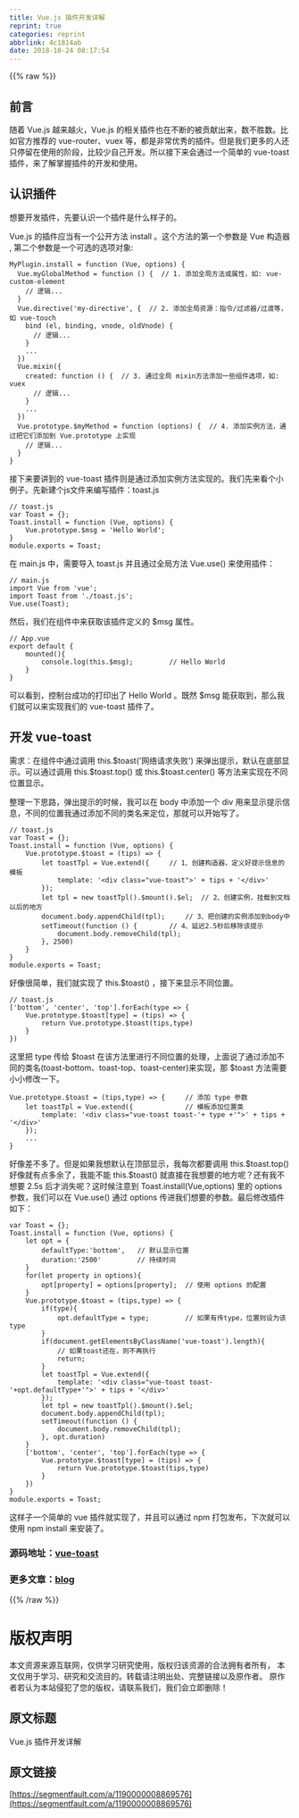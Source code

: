 ```yaml
---
title: Vue.js 插件开发详解
reprint: true
categories: reprint
abbrlink: 4c1814ab
date: 2018-10-24 08:17:54
---
```


{{% raw %}}

                    
<h2 id="articleHeader0">&#x524D;&#x8A00;</h2>
<p>&#x968F;&#x7740; Vue.js &#x8D8A;&#x6765;&#x8D8A;&#x706B;&#xFF0C;Vue.js &#x7684;&#x76F8;&#x5173;&#x63D2;&#x4EF6;&#x4E5F;&#x5728;&#x4E0D;&#x65AD;&#x7684;&#x88AB;&#x8D21;&#x732E;&#x51FA;&#x6765;&#xFF0C;&#x6570;&#x4E0D;&#x80DC;&#x6570;&#x3002;&#x6BD4;&#x5982;&#x5B98;&#x65B9;&#x63A8;&#x8350;&#x7684; vue-router&#x3001;vuex &#x7B49;&#xFF0C;&#x90FD;&#x662F;&#x975E;&#x5E38;&#x4F18;&#x79C0;&#x7684;&#x63D2;&#x4EF6;&#x3002;&#x4F46;&#x662F;&#x6211;&#x4EEC;&#x66F4;&#x591A;&#x7684;&#x4EBA;&#x8FD8;&#x53EA;&#x505C;&#x7559;&#x5728;&#x4F7F;&#x7528;&#x7684;&#x9636;&#x6BB5;&#xFF0C;&#x6BD4;&#x8F83;&#x5C11;&#x81EA;&#x5DF1;&#x5F00;&#x53D1;&#x3002;&#x6240;&#x4EE5;&#x63A5;&#x4E0B;&#x6765;&#x4F1A;&#x901A;&#x8FC7;&#x4E00;&#x4E2A;&#x7B80;&#x5355;&#x7684; vue-toast &#x63D2;&#x4EF6;&#xFF0C;&#x6765;&#x4E86;&#x89E3;&#x638C;&#x63E1;&#x63D2;&#x4EF6;&#x7684;&#x5F00;&#x53D1;&#x548C;&#x4F7F;&#x7528;&#x3002;</p>
<h2 id="articleHeader1">&#x8BA4;&#x8BC6;&#x63D2;&#x4EF6;</h2>
<p>&#x60F3;&#x8981;&#x5F00;&#x53D1;&#x63D2;&#x4EF6;&#xFF0C;&#x5148;&#x8981;&#x8BA4;&#x8BC6;&#x4E00;&#x4E2A;&#x63D2;&#x4EF6;&#x662F;&#x4EC0;&#x4E48;&#x6837;&#x5B50;&#x7684;&#x3002;</p>
<p>Vue.js &#x7684;&#x63D2;&#x4EF6;&#x5E94;&#x5F53;&#x6709;&#x4E00;&#x4E2A;&#x516C;&#x5F00;&#x65B9;&#x6CD5; install &#x3002;&#x8FD9;&#x4E2A;&#x65B9;&#x6CD5;&#x7684;&#x7B2C;&#x4E00;&#x4E2A;&#x53C2;&#x6570;&#x662F; Vue &#x6784;&#x9020;&#x5668; , &#x7B2C;&#x4E8C;&#x4E2A;&#x53C2;&#x6570;&#x662F;&#x4E00;&#x4E2A;&#x53EF;&#x9009;&#x7684;&#x9009;&#x9879;&#x5BF9;&#x8C61;:</p>
<div class="widget-codetool" style="display:none;">
      <div class="widget-codetool--inner">
      <span class="selectCode code-tool" data-toggle="tooltip" data-placement="top" title="" data-original-title="&#x5168;&#x9009;"></span>
      <span type="button" class="copyCode code-tool" data-toggle="tooltip" data-placement="top" data-clipboard-text="MyPlugin.install = function (Vue, options) {
  Vue.myGlobalMethod = function () {  // 1. &#x6DFB;&#x52A0;&#x5168;&#x5C40;&#x65B9;&#x6CD5;&#x6216;&#x5C5E;&#x6027;&#xFF0C;&#x5982;: vue-custom-element
    // &#x903B;&#x8F91;...
  }
  Vue.directive(&apos;my-directive&apos;, {  // 2. &#x6DFB;&#x52A0;&#x5168;&#x5C40;&#x8D44;&#x6E90;&#xFF1A;&#x6307;&#x4EE4;/&#x8FC7;&#x6EE4;&#x5668;/&#x8FC7;&#x6E21;&#x7B49;&#xFF0C;&#x5982; vue-touch
    bind (el, binding, vnode, oldVnode) {
      // &#x903B;&#x8F91;...
    }
    ...
  })
  Vue.mixin({
    created: function () {  // 3. &#x901A;&#x8FC7;&#x5168;&#x5C40; mixin&#x65B9;&#x6CD5;&#x6DFB;&#x52A0;&#x4E00;&#x4E9B;&#x7EC4;&#x4EF6;&#x9009;&#x9879;&#xFF0C;&#x5982;: vuex
      // &#x903B;&#x8F91;...
    }
    ...
  })
  Vue.prototype.$myMethod = function (options) {  // 4. &#x6DFB;&#x52A0;&#x5B9E;&#x4F8B;&#x65B9;&#x6CD5;&#xFF0C;&#x901A;&#x8FC7;&#x628A;&#x5B83;&#x4EEC;&#x6DFB;&#x52A0;&#x5230; Vue.prototype &#x4E0A;&#x5B9E;&#x73B0;
    // &#x903B;&#x8F91;...
  }
}" title="" data-original-title="&#x590D;&#x5236;"></span>
      <span type="button" class="saveToNote code-tool" data-toggle="tooltip" data-placement="top" title="" data-original-title="&#x653E;&#x8FDB;&#x7B14;&#x8BB0;"></span>
      </div>
      </div><pre class="javascript hljs"><code class="JavaScript">MyPlugin.install = <span class="hljs-function"><span class="hljs-keyword">function</span> (<span class="hljs-params">Vue, options</span>) </span>{
  Vue.myGlobalMethod = <span class="hljs-function"><span class="hljs-keyword">function</span> (<span class="hljs-params"></span>) </span>{  <span class="hljs-comment">// 1. &#x6DFB;&#x52A0;&#x5168;&#x5C40;&#x65B9;&#x6CD5;&#x6216;&#x5C5E;&#x6027;&#xFF0C;&#x5982;: vue-custom-element</span>
    <span class="hljs-comment">// &#x903B;&#x8F91;...</span>
  }
  Vue.directive(<span class="hljs-string">&apos;my-directive&apos;</span>, {  <span class="hljs-comment">// 2. &#x6DFB;&#x52A0;&#x5168;&#x5C40;&#x8D44;&#x6E90;&#xFF1A;&#x6307;&#x4EE4;/&#x8FC7;&#x6EE4;&#x5668;/&#x8FC7;&#x6E21;&#x7B49;&#xFF0C;&#x5982; vue-touch</span>
    bind (el, binding, vnode, oldVnode) {
      <span class="hljs-comment">// &#x903B;&#x8F91;...</span>
    }
    ...
  })
  Vue.mixin({
    <span class="hljs-attr">created</span>: <span class="hljs-function"><span class="hljs-keyword">function</span> (<span class="hljs-params"></span>) </span>{  <span class="hljs-comment">// 3. &#x901A;&#x8FC7;&#x5168;&#x5C40; mixin&#x65B9;&#x6CD5;&#x6DFB;&#x52A0;&#x4E00;&#x4E9B;&#x7EC4;&#x4EF6;&#x9009;&#x9879;&#xFF0C;&#x5982;: vuex</span>
      <span class="hljs-comment">// &#x903B;&#x8F91;...</span>
    }
    ...
  })
  Vue.prototype.$myMethod = <span class="hljs-function"><span class="hljs-keyword">function</span> (<span class="hljs-params">options</span>) </span>{  <span class="hljs-comment">// 4. &#x6DFB;&#x52A0;&#x5B9E;&#x4F8B;&#x65B9;&#x6CD5;&#xFF0C;&#x901A;&#x8FC7;&#x628A;&#x5B83;&#x4EEC;&#x6DFB;&#x52A0;&#x5230; Vue.prototype &#x4E0A;&#x5B9E;&#x73B0;</span>
    <span class="hljs-comment">// &#x903B;&#x8F91;...</span>
  }
}</code></pre>
<p>&#x63A5;&#x4E0B;&#x6765;&#x8981;&#x8BB2;&#x5230;&#x7684; vue-toast &#x63D2;&#x4EF6;&#x5219;&#x662F;&#x901A;&#x8FC7;&#x6DFB;&#x52A0;&#x5B9E;&#x4F8B;&#x65B9;&#x6CD5;&#x5B9E;&#x73B0;&#x7684;&#x3002;&#x6211;&#x4EEC;&#x5148;&#x6765;&#x770B;&#x4E2A;&#x5C0F;&#x4F8B;&#x5B50;&#x3002;&#x5148;&#x65B0;&#x5EFA;&#x4E2A;js&#x6587;&#x4EF6;&#x6765;&#x7F16;&#x5199;&#x63D2;&#x4EF6;&#xFF1A;toast.js</p>
<div class="widget-codetool" style="display:none;">
      <div class="widget-codetool--inner">
      <span class="selectCode code-tool" data-toggle="tooltip" data-placement="top" title="" data-original-title="&#x5168;&#x9009;"></span>
      <span type="button" class="copyCode code-tool" data-toggle="tooltip" data-placement="top" data-clipboard-text="// toast.js
var Toast = {};
Toast.install = function (Vue, options) {
    Vue.prototype.$msg = &apos;Hello World&apos;;
}
module.exports = Toast;" title="" data-original-title="&#x590D;&#x5236;"></span>
      <span type="button" class="saveToNote code-tool" data-toggle="tooltip" data-placement="top" title="" data-original-title="&#x653E;&#x8FDB;&#x7B14;&#x8BB0;"></span>
      </div>
      </div><pre class="javascript hljs"><code class="javascript"><span class="hljs-comment">// toast.js</span>
<span class="hljs-keyword">var</span> Toast = {};
Toast.install = <span class="hljs-function"><span class="hljs-keyword">function</span> (<span class="hljs-params">Vue, options</span>) </span>{
    Vue.prototype.$msg = <span class="hljs-string">&apos;Hello World&apos;</span>;
}
<span class="hljs-built_in">module</span>.exports = Toast;</code></pre>
<p>&#x5728; main.js &#x4E2D;&#xFF0C;&#x9700;&#x8981;&#x5BFC;&#x5165; toast.js &#x5E76;&#x4E14;&#x901A;&#x8FC7;&#x5168;&#x5C40;&#x65B9;&#x6CD5; Vue.use() &#x6765;&#x4F7F;&#x7528;&#x63D2;&#x4EF6;&#xFF1A;</p>
<div class="widget-codetool" style="display:none;">
      <div class="widget-codetool--inner">
      <span class="selectCode code-tool" data-toggle="tooltip" data-placement="top" title="" data-original-title="&#x5168;&#x9009;"></span>
      <span type="button" class="copyCode code-tool" data-toggle="tooltip" data-placement="top" data-clipboard-text="// main.js
import Vue from &apos;vue&apos;;
import Toast from &apos;./toast.js&apos;;
Vue.use(Toast);" title="" data-original-title="&#x590D;&#x5236;"></span>
      <span type="button" class="saveToNote code-tool" data-toggle="tooltip" data-placement="top" title="" data-original-title="&#x653E;&#x8FDB;&#x7B14;&#x8BB0;"></span>
      </div>
      </div><pre class="javascript hljs"><code class="javascript"><span class="hljs-comment">// main.js</span>
<span class="hljs-keyword">import</span> Vue <span class="hljs-keyword">from</span> <span class="hljs-string">&apos;vue&apos;</span>;
<span class="hljs-keyword">import</span> Toast <span class="hljs-keyword">from</span> <span class="hljs-string">&apos;./toast.js&apos;</span>;
Vue.use(Toast);</code></pre>
<p>&#x7136;&#x540E;&#xFF0C;&#x6211;&#x4EEC;&#x5728;&#x7EC4;&#x4EF6;&#x4E2D;&#x6765;&#x83B7;&#x53D6;&#x8BE5;&#x63D2;&#x4EF6;&#x5B9A;&#x4E49;&#x7684; $msg &#x5C5E;&#x6027;&#x3002;</p>
<div class="widget-codetool" style="display:none;">
      <div class="widget-codetool--inner">
      <span class="selectCode code-tool" data-toggle="tooltip" data-placement="top" title="" data-original-title="&#x5168;&#x9009;"></span>
      <span type="button" class="copyCode code-tool" data-toggle="tooltip" data-placement="top" data-clipboard-text="// App.vue
export default {
    mounted(){
        console.log(this.$msg);         // Hello World
    }
}" title="" data-original-title="&#x590D;&#x5236;"></span>
      <span type="button" class="saveToNote code-tool" data-toggle="tooltip" data-placement="top" title="" data-original-title="&#x653E;&#x8FDB;&#x7B14;&#x8BB0;"></span>
      </div>
      </div><pre class="javascript hljs"><code class="javascript"><span class="hljs-comment">// App.vue</span>
<span class="hljs-keyword">export</span> <span class="hljs-keyword">default</span> {
    mounted(){
        <span class="hljs-built_in">console</span>.log(<span class="hljs-keyword">this</span>.$msg);         <span class="hljs-comment">// Hello World</span>
    }
}</code></pre>
<p>&#x53EF;&#x4EE5;&#x770B;&#x5230;&#xFF0C;&#x63A7;&#x5236;&#x53F0;&#x6210;&#x529F;&#x7684;&#x6253;&#x5370;&#x51FA;&#x4E86; Hello World &#x3002;&#x65E2;&#x7136; $msg &#x80FD;&#x83B7;&#x53D6;&#x5230;&#xFF0C;&#x90A3;&#x4E48;&#x6211;&#x4EEC;&#x5C31;&#x53EF;&#x4EE5;&#x6765;&#x5B9E;&#x73B0;&#x6211;&#x4EEC;&#x7684; vue-toast &#x63D2;&#x4EF6;&#x4E86;&#x3002;</p>
<h2 id="articleHeader2">&#x5F00;&#x53D1; vue-toast</h2>
<p>&#x9700;&#x6C42;&#xFF1A;&#x5728;&#x7EC4;&#x4EF6;&#x4E2D;&#x901A;&#x8FC7;&#x8C03;&#x7528; this.$toast(&apos;&#x7F51;&#x7EDC;&#x8BF7;&#x6C42;&#x5931;&#x8D25;&apos;) &#x6765;&#x5F39;&#x51FA;&#x63D0;&#x793A;&#xFF0C;&#x9ED8;&#x8BA4;&#x5728;&#x5E95;&#x90E8;&#x663E;&#x793A;&#x3002;&#x53EF;&#x4EE5;&#x901A;&#x8FC7;&#x8C03;&#x7528; this.$toast.top() &#x6216; this.$toast.center() &#x7B49;&#x65B9;&#x6CD5;&#x6765;&#x5B9E;&#x73B0;&#x5728;&#x4E0D;&#x540C;&#x4F4D;&#x7F6E;&#x663E;&#x793A;&#x3002; </p>
<p>&#x6574;&#x7406;&#x4E00;&#x4E0B;&#x601D;&#x8DEF;&#xFF0C;&#x5F39;&#x51FA;&#x63D0;&#x793A;&#x7684;&#x65F6;&#x5019;&#xFF0C;&#x6211;&#x53EF;&#x4EE5;&#x5728; body &#x4E2D;&#x6DFB;&#x52A0;&#x4E00;&#x4E2A; div &#x7528;&#x6765;&#x663E;&#x793A;&#x63D0;&#x793A;&#x4FE1;&#x606F;&#xFF0C;&#x4E0D;&#x540C;&#x7684;&#x4F4D;&#x7F6E;&#x6211;&#x901A;&#x8FC7;&#x6DFB;&#x52A0;&#x4E0D;&#x540C;&#x7684;&#x7C7B;&#x540D;&#x6765;&#x5B9A;&#x4F4D;&#xFF0C;&#x90A3;&#x5C31;&#x53EF;&#x4EE5;&#x5F00;&#x59CB;&#x5199;&#x4E86;&#x3002;</p>
<div class="widget-codetool" style="display:none;">
      <div class="widget-codetool--inner">
      <span class="selectCode code-tool" data-toggle="tooltip" data-placement="top" title="" data-original-title="&#x5168;&#x9009;"></span>
      <span type="button" class="copyCode code-tool" data-toggle="tooltip" data-placement="top" data-clipboard-text="// toast.js
var Toast = {};
Toast.install = function (Vue, options) {
    Vue.prototype.$toast = (tips) =&gt; {
        let toastTpl = Vue.extend({     // 1&#x3001;&#x521B;&#x5EFA;&#x6784;&#x9020;&#x5668;&#xFF0C;&#x5B9A;&#x4E49;&#x597D;&#x63D0;&#x793A;&#x4FE1;&#x606F;&#x7684;&#x6A21;&#x677F;
            template: &apos;&lt;div class=&quot;vue-toast&quot;&gt;&apos; + tips + &apos;&lt;/div&gt;&apos;
        });
        let tpl = new toastTpl().$mount().$el;  // 2&#x3001;&#x521B;&#x5EFA;&#x5B9E;&#x4F8B;&#xFF0C;&#x6302;&#x8F7D;&#x5230;&#x6587;&#x6863;&#x4EE5;&#x540E;&#x7684;&#x5730;&#x65B9;
        document.body.appendChild(tpl);     // 3&#x3001;&#x628A;&#x521B;&#x5EFA;&#x7684;&#x5B9E;&#x4F8B;&#x6DFB;&#x52A0;&#x5230;body&#x4E2D;
        setTimeout(function () {        // 4&#x3001;&#x5EF6;&#x8FDF;2.5&#x79D2;&#x540E;&#x79FB;&#x9664;&#x8BE5;&#x63D0;&#x793A;
            document.body.removeChild(tpl);
        }, 2500)
    }
}
module.exports = Toast;" title="" data-original-title="&#x590D;&#x5236;"></span>
      <span type="button" class="saveToNote code-tool" data-toggle="tooltip" data-placement="top" title="" data-original-title="&#x653E;&#x8FDB;&#x7B14;&#x8BB0;"></span>
      </div>
      </div><pre class="javascript hljs"><code class="javascript"><span class="hljs-comment">// toast.js</span>
<span class="hljs-keyword">var</span> Toast = {};
Toast.install = <span class="hljs-function"><span class="hljs-keyword">function</span> (<span class="hljs-params">Vue, options</span>) </span>{
    Vue.prototype.$toast = <span class="hljs-function">(<span class="hljs-params">tips</span>) =&gt;</span> {
        <span class="hljs-keyword">let</span> toastTpl = Vue.extend({     <span class="hljs-comment">// 1&#x3001;&#x521B;&#x5EFA;&#x6784;&#x9020;&#x5668;&#xFF0C;&#x5B9A;&#x4E49;&#x597D;&#x63D0;&#x793A;&#x4FE1;&#x606F;&#x7684;&#x6A21;&#x677F;</span>
            template: <span class="hljs-string">&apos;&lt;div class=&quot;vue-toast&quot;&gt;&apos;</span> + tips + <span class="hljs-string">&apos;&lt;/div&gt;&apos;</span>
        });
        <span class="hljs-keyword">let</span> tpl = <span class="hljs-keyword">new</span> toastTpl().$mount().$el;  <span class="hljs-comment">// 2&#x3001;&#x521B;&#x5EFA;&#x5B9E;&#x4F8B;&#xFF0C;&#x6302;&#x8F7D;&#x5230;&#x6587;&#x6863;&#x4EE5;&#x540E;&#x7684;&#x5730;&#x65B9;</span>
        <span class="hljs-built_in">document</span>.body.appendChild(tpl);     <span class="hljs-comment">// 3&#x3001;&#x628A;&#x521B;&#x5EFA;&#x7684;&#x5B9E;&#x4F8B;&#x6DFB;&#x52A0;&#x5230;body&#x4E2D;</span>
        setTimeout(<span class="hljs-function"><span class="hljs-keyword">function</span> (<span class="hljs-params"></span>) </span>{        <span class="hljs-comment">// 4&#x3001;&#x5EF6;&#x8FDF;2.5&#x79D2;&#x540E;&#x79FB;&#x9664;&#x8BE5;&#x63D0;&#x793A;</span>
            <span class="hljs-built_in">document</span>.body.removeChild(tpl);
        }, <span class="hljs-number">2500</span>)
    }
}
<span class="hljs-built_in">module</span>.exports = Toast;</code></pre>
<p>&#x597D;&#x50CF;&#x5F88;&#x7B80;&#x5355;&#xFF0C;&#x6211;&#x4EEC;&#x5C31;&#x5B9E;&#x73B0;&#x4E86; this.$toast() &#xFF0C;&#x63A5;&#x4E0B;&#x6765;&#x663E;&#x793A;&#x4E0D;&#x540C;&#x4F4D;&#x7F6E;&#x3002;</p>
<div class="widget-codetool" style="display:none;">
      <div class="widget-codetool--inner">
      <span class="selectCode code-tool" data-toggle="tooltip" data-placement="top" title="" data-original-title="&#x5168;&#x9009;"></span>
      <span type="button" class="copyCode code-tool" data-toggle="tooltip" data-placement="top" data-clipboard-text="// toast.js
[&apos;bottom&apos;, &apos;center&apos;, &apos;top&apos;].forEach(type =&gt; {
    Vue.prototype.$toast[type] = (tips) =&gt; {
        return Vue.prototype.$toast(tips,type)
    }
})" title="" data-original-title="&#x590D;&#x5236;"></span>
      <span type="button" class="saveToNote code-tool" data-toggle="tooltip" data-placement="top" title="" data-original-title="&#x653E;&#x8FDB;&#x7B14;&#x8BB0;"></span>
      </div>
      </div><pre class="javascript hljs"><code class="javascript"><span class="hljs-comment">// toast.js</span>
[<span class="hljs-string">&apos;bottom&apos;</span>, <span class="hljs-string">&apos;center&apos;</span>, <span class="hljs-string">&apos;top&apos;</span>].forEach(<span class="hljs-function"><span class="hljs-params">type</span> =&gt;</span> {
    Vue.prototype.$toast[type] = <span class="hljs-function">(<span class="hljs-params">tips</span>) =&gt;</span> {
        <span class="hljs-keyword">return</span> Vue.prototype.$toast(tips,type)
    }
})</code></pre>
<p>&#x8FD9;&#x91CC;&#x628A; type &#x4F20;&#x7ED9; $toast &#x5728;&#x8BE5;&#x65B9;&#x6CD5;&#x91CC;&#x8FDB;&#x884C;&#x4E0D;&#x540C;&#x4F4D;&#x7F6E;&#x7684;&#x5904;&#x7406;&#xFF0C;&#x4E0A;&#x9762;&#x8BF4;&#x4E86;&#x901A;&#x8FC7;&#x6DFB;&#x52A0;&#x4E0D;&#x540C;&#x7684;&#x7C7B;&#x540D;(toast-bottom&#x3001;toast-top&#x3001;toast-center)&#x6765;&#x5B9E;&#x73B0;&#xFF0C;&#x90A3; $toast &#x65B9;&#x6CD5;&#x9700;&#x8981;&#x5C0F;&#x5C0F;&#x4FEE;&#x6539;&#x4E00;&#x4E0B;&#x3002;</p>
<div class="widget-codetool" style="display:none;">
      <div class="widget-codetool--inner">
      <span class="selectCode code-tool" data-toggle="tooltip" data-placement="top" title="" data-original-title="&#x5168;&#x9009;"></span>
      <span type="button" class="copyCode code-tool" data-toggle="tooltip" data-placement="top" data-clipboard-text="Vue.prototype.$toast = (tips,type) =&gt; {     // &#x6DFB;&#x52A0; type &#x53C2;&#x6570;
    let toastTpl = Vue.extend({             // &#x6A21;&#x677F;&#x6DFB;&#x52A0;&#x4F4D;&#x7F6E;&#x7C7B;
        template: &apos;&lt;div class=&quot;vue-toast toast-&apos;+ type +&apos;&quot;&gt;&apos; + tips + &apos;&lt;/div&gt;&apos;
    });
    ...
}" title="" data-original-title="&#x590D;&#x5236;"></span>
      <span type="button" class="saveToNote code-tool" data-toggle="tooltip" data-placement="top" title="" data-original-title="&#x653E;&#x8FDB;&#x7B14;&#x8BB0;"></span>
      </div>
      </div><pre class="javascript hljs"><code class="javascript">Vue.prototype.$toast = <span class="hljs-function">(<span class="hljs-params">tips,type</span>) =&gt;</span> {     <span class="hljs-comment">// &#x6DFB;&#x52A0; type &#x53C2;&#x6570;</span>
    <span class="hljs-keyword">let</span> toastTpl = Vue.extend({             <span class="hljs-comment">// &#x6A21;&#x677F;&#x6DFB;&#x52A0;&#x4F4D;&#x7F6E;&#x7C7B;</span>
        template: <span class="hljs-string">&apos;&lt;div class=&quot;vue-toast toast-&apos;</span>+ type +<span class="hljs-string">&apos;&quot;&gt;&apos;</span> + tips + <span class="hljs-string">&apos;&lt;/div&gt;&apos;</span>
    });
    ...
}</code></pre>
<p>&#x597D;&#x50CF;&#x5DEE;&#x4E0D;&#x591A;&#x4E86;&#x3002;&#x4F46;&#x662F;&#x5982;&#x679C;&#x6211;&#x60F3;&#x9ED8;&#x8BA4;&#x5728;&#x9876;&#x90E8;&#x663E;&#x793A;&#xFF0C;&#x6211;&#x6BCF;&#x6B21;&#x90FD;&#x8981;&#x8C03;&#x7528; this.$toast.top() &#x597D;&#x50CF;&#x5C31;&#x6709;&#x70B9;&#x591A;&#x4F59;&#x4E86;&#xFF0C;&#x6211;&#x80FD;&#x4E0D;&#x80FD; this.$toast() &#x5C31;&#x76F4;&#x63A5;&#x5728;&#x6211;&#x60F3;&#x8981;&#x7684;&#x5730;&#x65B9;&#x5462;&#xFF1F;&#x8FD8;&#x6709;&#x6211;&#x4E0D;&#x60F3;&#x8981; 2.5s &#x540E;&#x624D;&#x6D88;&#x5931;&#x5462;&#xFF1F;&#x8FD9;&#x65F6;&#x5019;&#x6CE8;&#x610F;&#x5230; Toast.install(Vue,options) &#x91CC;&#x7684; options &#x53C2;&#x6570;&#xFF0C;&#x6211;&#x4EEC;&#x53EF;&#x4EE5;&#x5728; Vue.use() &#x901A;&#x8FC7; options &#x4F20;&#x8FDB;&#x6211;&#x4EEC;&#x60F3;&#x8981;&#x7684;&#x53C2;&#x6570;&#x3002;&#x6700;&#x540E;&#x4FEE;&#x6539;&#x63D2;&#x4EF6;&#x5982;&#x4E0B;&#xFF1A;</p>
<div class="widget-codetool" style="display:none;">
      <div class="widget-codetool--inner">
      <span class="selectCode code-tool" data-toggle="tooltip" data-placement="top" title="" data-original-title="&#x5168;&#x9009;"></span>
      <span type="button" class="copyCode code-tool" data-toggle="tooltip" data-placement="top" data-clipboard-text="var Toast = {};
Toast.install = function (Vue, options) {
    let opt = {
        defaultType:&apos;bottom&apos;,   // &#x9ED8;&#x8BA4;&#x663E;&#x793A;&#x4F4D;&#x7F6E;
        duration:&apos;2500&apos;         // &#x6301;&#x7EED;&#x65F6;&#x95F4;
    }
    for(let property in options){
        opt[property] = options[property];  // &#x4F7F;&#x7528; options &#x7684;&#x914D;&#x7F6E;
    }
    Vue.prototype.$toast = (tips,type) =&gt; {
        if(type){
            opt.defaultType = type;         // &#x5982;&#x679C;&#x6709;&#x4F20;type&#xFF0C;&#x4F4D;&#x7F6E;&#x5219;&#x8BBE;&#x4E3A;&#x8BE5;type
        }
        if(document.getElementsByClassName(&apos;vue-toast&apos;).length){
            // &#x5982;&#x679C;toast&#x8FD8;&#x5728;&#xFF0C;&#x5219;&#x4E0D;&#x518D;&#x6267;&#x884C;
            return;
        }
        let toastTpl = Vue.extend({
            template: &apos;&lt;div class=&quot;vue-toast toast-&apos;+opt.defaultType+&apos;&quot;&gt;&apos; + tips + &apos;&lt;/div&gt;&apos;
        });
        let tpl = new toastTpl().$mount().$el;
        document.body.appendChild(tpl);
        setTimeout(function () {
            document.body.removeChild(tpl);
        }, opt.duration)
    }
    [&apos;bottom&apos;, &apos;center&apos;, &apos;top&apos;].forEach(type =&gt; {
        Vue.prototype.$toast[type] = (tips) =&gt; {
            return Vue.prototype.$toast(tips,type)
        }
    })
}
module.exports = Toast;" title="" data-original-title="&#x590D;&#x5236;"></span>
      <span type="button" class="saveToNote code-tool" data-toggle="tooltip" data-placement="top" title="" data-original-title="&#x653E;&#x8FDB;&#x7B14;&#x8BB0;"></span>
      </div>
      </div><pre class="javascript hljs"><code class="javascript"><span class="hljs-keyword">var</span> Toast = {};
Toast.install = <span class="hljs-function"><span class="hljs-keyword">function</span> (<span class="hljs-params">Vue, options</span>) </span>{
    <span class="hljs-keyword">let</span> opt = {
        <span class="hljs-attr">defaultType</span>:<span class="hljs-string">&apos;bottom&apos;</span>,   <span class="hljs-comment">// &#x9ED8;&#x8BA4;&#x663E;&#x793A;&#x4F4D;&#x7F6E;</span>
        duration:<span class="hljs-string">&apos;2500&apos;</span>         <span class="hljs-comment">// &#x6301;&#x7EED;&#x65F6;&#x95F4;</span>
    }
    <span class="hljs-keyword">for</span>(<span class="hljs-keyword">let</span> property <span class="hljs-keyword">in</span> options){
        opt[property] = options[property];  <span class="hljs-comment">// &#x4F7F;&#x7528; options &#x7684;&#x914D;&#x7F6E;</span>
    }
    Vue.prototype.$toast = <span class="hljs-function">(<span class="hljs-params">tips,type</span>) =&gt;</span> {
        <span class="hljs-keyword">if</span>(type){
            opt.defaultType = type;         <span class="hljs-comment">// &#x5982;&#x679C;&#x6709;&#x4F20;type&#xFF0C;&#x4F4D;&#x7F6E;&#x5219;&#x8BBE;&#x4E3A;&#x8BE5;type</span>
        }
        <span class="hljs-keyword">if</span>(<span class="hljs-built_in">document</span>.getElementsByClassName(<span class="hljs-string">&apos;vue-toast&apos;</span>).length){
            <span class="hljs-comment">// &#x5982;&#x679C;toast&#x8FD8;&#x5728;&#xFF0C;&#x5219;&#x4E0D;&#x518D;&#x6267;&#x884C;</span>
            <span class="hljs-keyword">return</span>;
        }
        <span class="hljs-keyword">let</span> toastTpl = Vue.extend({
            <span class="hljs-attr">template</span>: <span class="hljs-string">&apos;&lt;div class=&quot;vue-toast toast-&apos;</span>+opt.defaultType+<span class="hljs-string">&apos;&quot;&gt;&apos;</span> + tips + <span class="hljs-string">&apos;&lt;/div&gt;&apos;</span>
        });
        <span class="hljs-keyword">let</span> tpl = <span class="hljs-keyword">new</span> toastTpl().$mount().$el;
        <span class="hljs-built_in">document</span>.body.appendChild(tpl);
        setTimeout(<span class="hljs-function"><span class="hljs-keyword">function</span> (<span class="hljs-params"></span>) </span>{
            <span class="hljs-built_in">document</span>.body.removeChild(tpl);
        }, opt.duration)
    }
    [<span class="hljs-string">&apos;bottom&apos;</span>, <span class="hljs-string">&apos;center&apos;</span>, <span class="hljs-string">&apos;top&apos;</span>].forEach(<span class="hljs-function"><span class="hljs-params">type</span> =&gt;</span> {
        Vue.prototype.$toast[type] = <span class="hljs-function">(<span class="hljs-params">tips</span>) =&gt;</span> {
            <span class="hljs-keyword">return</span> Vue.prototype.$toast(tips,type)
        }
    })
}
<span class="hljs-built_in">module</span>.exports = Toast;</code></pre>
<p>&#x8FD9;&#x6837;&#x5B50;&#x4E00;&#x4E2A;&#x7B80;&#x5355;&#x7684; vue &#x63D2;&#x4EF6;&#x5C31;&#x5B9E;&#x73B0;&#x4E86;&#xFF0C;&#x5E76;&#x4E14;&#x53EF;&#x4EE5;&#x901A;&#x8FC7; npm &#x6253;&#x5305;&#x53D1;&#x5E03;&#xFF0C;&#x4E0B;&#x6B21;&#x5C31;&#x53EF;&#x4EE5;&#x4F7F;&#x7528; npm install &#x6765;&#x5B89;&#x88C5;&#x4E86;&#x3002;</p>
<h3 id="articleHeader3">&#x6E90;&#x7801;&#x5730;&#x5740;&#xFF1A;<a href="https://github.com/lin-xin/vue-toast" rel="nofollow noreferrer" target="_blank">vue-toast</a>
</h3>
<h3 id="articleHeader4">&#x66F4;&#x591A;&#x6587;&#x7AE0;&#xFF1A;<a href="https://github.com/lin-xin/blog" rel="nofollow noreferrer" target="_blank">blog</a>
</h3>

                
{{% /raw %}}

# 版权声明
本文资源来源互联网，仅供学习研究使用，版权归该资源的合法拥有者所有，
本文仅用于学习、研究和交流目的。转载请注明出处、完整链接以及原作者。
原作者若认为本站侵犯了您的版权，请联系我们，我们会立即删除！

## 原文标题
Vue.js 插件开发详解

## 原文链接
[https://segmentfault.com/a/1190000008869576](https://segmentfault.com/a/1190000008869576)

